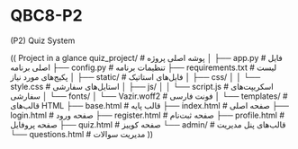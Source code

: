 # QBC8-P2
(P2) Quiz System

((
Project in a glance
quiz_project/                  # پوشه اصلی پروژه
│
├── app.py                     # فایل اصلی برنامه
├── config.py                  # تنظیمات برنامه
├── requirements.txt           # لیست پکیج‌های مورد نیاز
│
├── static/                    # فایل‌های استاتیک
│   ├── css/
│   │   └── style.css         # استایل‌های سفارشی
│   ├── js/
│   │   └── script.js         # اسکریپت‌های سفارشی
│   └── fonts/
│       └── Vazir.woff2       # فونت فارسی
│
└── templates/                 # قالب‌های HTML
    ├── base.html             # قالب پایه
    ├── index.html            # صفحه اصلی
    ├── login.html            # صفحه ورود
    ├── register.html         # صفحه ثبت‌نام
    ├── profile.html          # صفحه پروفایل
    ├── quiz.html             # صفحه کوییز
    └── admin/                # قالب‌های پنل مدیریت
        └── questions.html    # مدیریت سوالات
))

        
